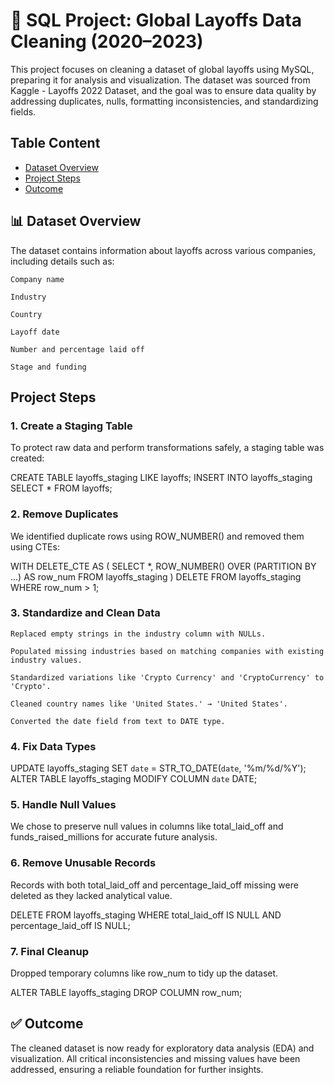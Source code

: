 
# 💼 SQL Project: Global Layoffs Data Cleaning (2020–2023)

This project focuses on cleaning a dataset of global layoffs using MySQL, preparing it for analysis and visualization. The dataset was sourced from Kaggle - Layoffs 2022 Dataset, and the goal was to ensure data quality by addressing duplicates, nulls, formatting inconsistencies, and standardizing fields.
## Table Content
- [Dataset Overview ](dataset_overview )
- [ Project Steps ](project_steps )
- [ Outcome](outcome)
## 📊 Dataset Overview

The dataset contains information about layoffs across various companies, including details such as:

    Company name

    Industry

    Country

    Layoff date

    Number and percentage laid off

    Stage and funding

## Project Steps
### 1. Create a Staging Table

To protect raw data and perform transformations safely, a staging table was created:

CREATE TABLE layoffs_staging LIKE layoffs;
INSERT INTO layoffs_staging SELECT * FROM layoffs;

### 2. Remove Duplicates

We identified duplicate rows using ROW_NUMBER() and removed them using CTEs:

WITH DELETE_CTE AS (
  SELECT *, ROW_NUMBER() OVER (PARTITION BY ...) AS row_num
  FROM layoffs_staging
)
DELETE FROM layoffs_staging WHERE row_num > 1;

### 3. Standardize and Clean Data

    Replaced empty strings in the industry column with NULLs.

    Populated missing industries based on matching companies with existing industry values.

    Standardized variations like 'Crypto Currency' and 'CryptoCurrency' to 'Crypto'.

    Cleaned country names like 'United States.' → 'United States'.

    Converted the date field from text to DATE type.

### 4. Fix Data Types

UPDATE layoffs_staging SET `date` = STR_TO_DATE(`date`, '%m/%d/%Y');
ALTER TABLE layoffs_staging MODIFY COLUMN `date` DATE;

### 5. Handle Null Values

We chose to preserve null values in columns like total_laid_off and funds_raised_millions for accurate future analysis.
### 6. Remove Unusable Records

Records with both total_laid_off and percentage_laid_off missing were deleted as they lacked analytical value.

DELETE FROM layoffs_staging
WHERE total_laid_off IS NULL AND percentage_laid_off IS NULL;

### 7. Final Cleanup

Dropped temporary columns like row_num to tidy up the dataset.

ALTER TABLE layoffs_staging DROP COLUMN row_num;

## ✅ Outcome

The cleaned dataset is now ready for exploratory data analysis (EDA) and visualization. All critical inconsistencies and missing values have been addressed, ensuring a reliable foundation for further insights.
